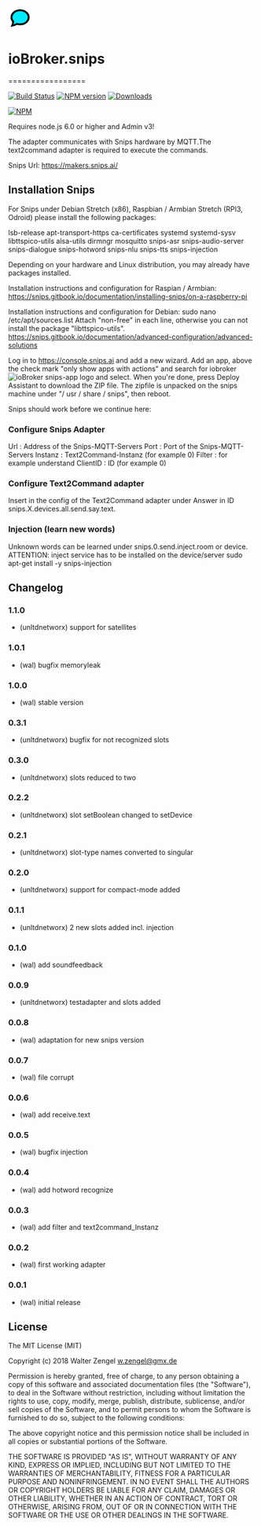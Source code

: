 ![Logo](admin/snips.png)
# ioBroker.snips
=================

[![Build Status](https://travis-ci.org/Bettman66/ioBroker.snips.svg?branch=master)](https://travis-ci.org/Bettman66/ioBroker.snips)
[![NPM version](http://img.shields.io/npm/v/iobroker.snips.svg)](https://www.npmjs.com/package/iobroker.snips)
[![Downloads](https://img.shields.io/npm/dm/iobroker.snips.svg)](https://www.npmjs.com/package/iobroker.snips)

[![NPM](https://nodei.co/npm/iobroker.snips.png?downloads=true)](https://nodei.co/npm/iobroker.snips/)

Requires node.js 6.0 or higher and Admin v3!

The adapter communicates with Snips hardware by MQTT.The text2command adapter is required to execute
the commands.

Snips Url: https://makers.snips.ai/

## Installation Snips

For Snips under Debian Stretch (x86), Raspbian / Armbian Stretch (RPI3, Odroid) please install the following packages:

lsb-release 
apt-transport-https 
ca-certificates 
systemd 
systemd-sysv 
libttspico-utils 
alsa-utils
dirmngr
mosquitto
snips-asr
snips-audio-server
snips-dialogue
snips-hotword
snips-nlu
snips-tts
snips-injection

Depending on your hardware and Linux distribution, you may already have packages installed.

Installation instructions and configuration for Raspian / Armbian:
https://snips.gitbook.io/documentation/installing-snips/on-a-raspberry-pi

Installation instructions and configuration for Debian:
sudo nano /etc/apt/sources.list
Attach "non-free" in each line, otherwise you can not install the package "libttspico-utils".
https://snips.gitbook.io/documentation/advanced-configuration/advanced-solutions

Log in to https://console.snips.ai and add a new wizard.
Add an app, above the check mark "only show apps with actions" and search for iobroker ![ioBroker snips-app logo](https://console.snips.ai/images/bundles/bundle-home.svg) and select.
When you're done, press Deploy Assistant to download the ZIP file.
The zipfile is unpacked on the snips machine under "/ usr / share / snips", then reboot.

Snips should work before we continue here:

### Configure Snips Adapter
Url      : Address of the Snips-MQTT-Servers
Port     : Port of the Snips-MQTT-Servers
Instanz  : Text2Command-Instanz (for example 0)
Filter   : for example understand
ClientID : ID (for example 0)

### Configure Text2Command adapter
Insert in the config of the Text2Command adapter under Answer in ID snips.X.devices.all.send.say.text.

### Injection (learn new words)
Unknown words can be learned under snips.0.send.inject.room or device.
ATTENTION: inject service has to be installed on the device/server
sudo apt-get install -y snips-injection

## Changelog
### 1.1.0
* (unltdnetworx) support for satellites

### 1.0.1
* (wal) bugfix memoryleak

### 1.0.0
* (wal) stable version

### 0.3.1
* (unltdnetworx) bugfix for not recognized slots

### 0.3.0
* (unltdnetworx) slots reduced to two

### 0.2.2
* (unltdnetworx) slot setBoolean changed to setDevice

### 0.2.1
* (unltdnetworx) slot-type names converted to singular

### 0.2.0
* (unltdnetworx) support for compact-mode added

### 0.1.1
* (unltdnetworx) 2 new slots added incl. injection

### 0.1.0
* (wal) add soundfeedback

### 0.0.9
* (unltdnetworx) testadapter and slots added

### 0.0.8
* (wal) adaptation for new snips version

### 0.0.7
* (wal) file corrupt

### 0.0.6
* (wal) add receive.text

### 0.0.5
* (wal) bugfix injection

### 0.0.4
* (wal) add hotword recognize

### 0.0.3
* (wal) add filter and text2command_Instanz

### 0.0.2
* (wal) first working adapter

### 0.0.1
* (wal) initial release

## License
The MIT License (MIT)

Copyright (c) 2018 Walter Zengel <w.zengel@gmx.de>

Permission is hereby granted, free of charge, to any person obtaining a copy
of this software and associated documentation files (the "Software"), to deal
in the Software without restriction, including without limitation the rights
to use, copy, modify, merge, publish, distribute, sublicense, and/or sell
copies of the Software, and to permit persons to whom the Software is
furnished to do so, subject to the following conditions:

The above copyright notice and this permission notice shall be included in
all copies or substantial portions of the Software.

THE SOFTWARE IS PROVIDED "AS IS", WITHOUT WARRANTY OF ANY KIND, EXPRESS OR
IMPLIED, INCLUDING BUT NOT LIMITED TO THE WARRANTIES OF MERCHANTABILITY,
FITNESS FOR A PARTICULAR PURPOSE AND NONINFRINGEMENT. IN NO EVENT SHALL THE
AUTHORS OR COPYRIGHT HOLDERS BE LIABLE FOR ANY CLAIM, DAMAGES OR OTHER
LIABILITY, WHETHER IN AN ACTION OF CONTRACT, TORT OR OTHERWISE, ARISING FROM,
OUT OF OR IN CONNECTION WITH THE SOFTWARE OR THE USE OR OTHER DEALINGS IN
THE SOFTWARE.
